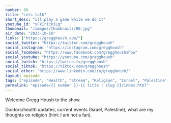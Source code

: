 ```yaml
---
number: 80
title: "Lets talk"
short_desc: "ill play a game while we do it"
youtube_id: "xFkIrickiLg"
thumbnail: "/images/thumbnails/80.jpg"
air_date: "2023-10-16"
links: ["https://gregghoush.com/"]
social_twitter: "https://twitter.com/gregghoush"
social_instagram: "https://instagram.com/gregghoush"
social_facebook: "https://www.facebook.com/gregghoushshow"
social_youtube: "https://youtube.com/gregghoush"
social_twitch: "https://twitch.tv/gregghoush"
social_tiktok: "https://tiktok.com/gregghoush"
social_other: "https://www.linkedin.com/in/gregghoush/"
layout: episode
tags: ["episode", "Health", "Stream", "Religion", "Israel", "Palestine"]
permalink: "episode/{{ number }}-{{ title | slug }}/index.html"
---
```


Welcome Gregg Housh to the show.

Doctors/health updates, current events (Israel, Palestine), what are my thoughts on religion (hint: I am not a fan).
